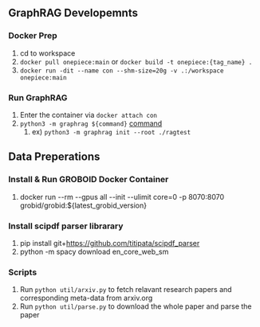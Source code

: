 ## GraphRAG Developemnts

### Docker Prep
1. cd to workspace
2. `docker pull onepiece:main` or `docker build -t onepiece:{tag_name} .`
3. `docker run -dit --name con --shm-size=20g -v .:/workspace onepiece:main`

### Run GraphRAG
1. Enter the container via `docker attach con`
2. `python3 -m graphrag ${command}` [command](https://microsoft.github.io/graphrag/get_started/)
   1. ex) `python3 -m graphrag init --root ./ragtest`


## Data Preperations

### Install & Run GROBOID Docker Container
1. docker run --rm --gpus all --init --ulimit core=0 -p 8070:8070 grobid/grobid:${latest_grobid_version}

### Install scipdf parser librarary
1. pip install git+https://github.com/titipata/scipdf_parser
2. python -m spacy download en_core_web_sm

### Scripts
1. Run `python util/arxiv.py` to fetch relavant research papers and corresponding meta-data from arxiv.org
2. Run `python util/parse.py` to download the whole paper and parse the paper

